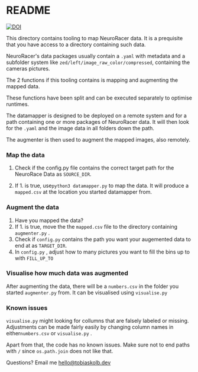 
# README

[![DOI](https://zenodo.org/badge/240088009.svg)](https://zenodo.org/badge/latestdoi/240088009)

This directory contains tooling to map NeuroRacer data. It is a prequisite that you have access to a directory containing such data. 

NeuroRacer's data packages usually contain a `.yaml` with metadata and a subfolder system like `zed/left/image_raw_color/compressed`, containing the cameras pictures. 

The 2 functions if this tooling contains is mapping and augmenting the mapped data.

These functions have been split and can be executed separately to optimise runtimes.

The datamapper is designed to be deployed on a remote system and for a path containing one or more packages of NeuroRacer data. It will then look for the `.yaml` and the image data in all folders down the path.

The augmenter is then used to augment the mapped images, also remotely.


###  Map the data

1. Check if the config.py file contains the correct target path for the NeuroRace Data as `SOURCE_DIR`.

2. If 1. is true, use`python3 datamapper.py` to map the data. It will produce a `mapped.csv` at the location you started datamapper from.

   

### Augment the data

1. Have you mapped the data?
2. If 1. is true, move the the `mapped.csv` file to the directory containing `augmenter.py` . 
3. Check if `config.py` contains the path you want your augemented data to end at as `TARGET_DIR`.
4. In `config.py` , adjust how to many pictures you want to fill the bins up to with `FILL_UP_TO`



###  Visualise how much data was augmented

After augmenting the data, there will be a `numbers.csv` in the folder you started `augmenter.py` from. It can be visualised using `visualise.py`



### Known issues

`visualise.py` might looking for collumns that are falsely labeled or missing. Adjustments can be made fairly easily by changing column names in either`numbers.csv`  or `visualise.py` .

Apart from that, the code has no known issues. Make sure not to end paths with `/` since `os.path.join` does not like that. 

Questions? Email me [hello@tobiaskolb.dev](hello@tobiaskolb.dev)
